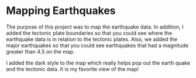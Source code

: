 # Mapping Earthquakes

The purpose of this project was to map the earthquake data.  In addition, I added the tectonic plate boundaries so that you could see where the earthquake data is in relation to the tectonic plates.  Also, we added the major earthquakes so that you could see earthquakes that had a magnitude greater than 4.5 on the map.

I added the dark style to the map which really helps pop out the earth quake and the tectonic data.  It is my favorite view of the map!
